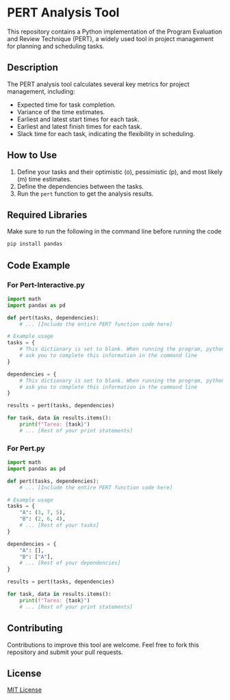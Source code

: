 
# PERT Analysis Tool

This repository contains a Python implementation of the Program Evaluation and Review Technique (PERT), a widely used tool in project management for planning and scheduling tasks.

## Description

The PERT analysis tool calculates several key metrics for project management, including:

- Expected time for task completion.
- Variance of the time estimates.
- Earliest and latest start times for each task.
- Earliest and latest finish times for each task.
- Slack time for each task, indicating the flexibility in scheduling.

## How to Use

1. Define your tasks and their optimistic (o), pessimistic (p), and most likely (m) time estimates.
2. Define the dependencies between the tasks.
3. Run the `pert` function to get the analysis results.

## Required Libraries 
Make sure to run the following in the command line before running the code
```python 
pip install pandas
```

## Code Example

### For Pert-Interactive.py
```python
import math
import pandas as pd

def pert(tasks, dependencies):
    # ... [Include the entire PERT function code here]

# Example usage
tasks = {
    # This dictionary is set to blank. When running the program, python will 
    # ask you to complete this information in the command line
}

dependencies = {
    # This dictionary is set to blank. When running the program, python will 
    # ask you to complete this information in the command line
}

results = pert(tasks, dependencies)

for task, data in results.items():
    print(f"Tarea: {task}")
    # ... [Rest of your print statements]
```

### For Pert.py
```python
import math
import pandas as pd

def pert(tasks, dependencies):
    # ... [Include the entire PERT function code here]

# Example usage
tasks = {
    "A": (3, 7, 5),
    "B": (2, 6, 4),
    # ... [Rest of your tasks]
}

dependencies = {
    "A": [],
    "B": ["A"],
    # ... [Rest of your dependencies]
}

results = pert(tasks, dependencies)

for task, data in results.items():
    print(f"Tarea: {task}")
    # ... [Rest of your print statements]
```

## Contributing

Contributions to improve this tool are welcome. Feel free to fork this repository and submit your pull requests.

## License

[MIT License](LICENSE.md)
